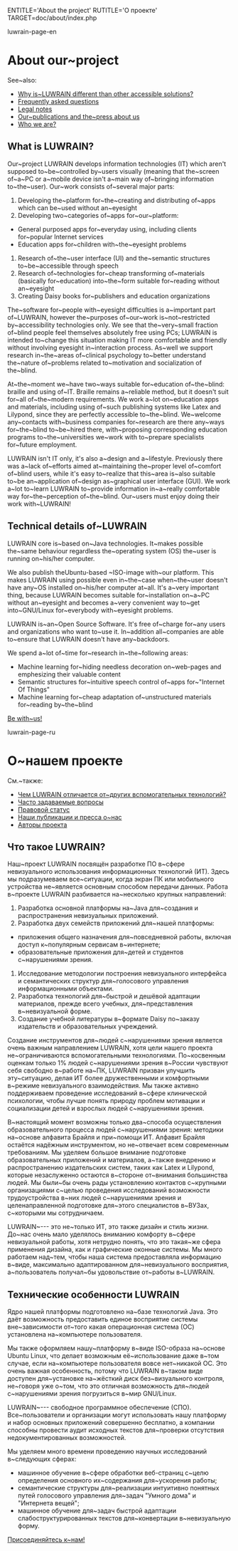 
ENTITLE='About the project'
RUTITLE='О проекте'
TARGET=doc/about/index.php

luwrain-page-en

# About our~project

See~also:

* [Why is~LUWRAIN different than other accessible solutions?](local:/doc/difference/ )
* [Frequently asked questions](local:/doc/faq/)
* [Legal notes](local:/doc/legal/)
* [Our~publications and the~press about us](local:/community/publications/)
* [Who we are?](local:/doc/authors/)

## What is LUWRAIN?

Our~project LUWRAIN develops information technologies (IT) which aren't supposed to~be~controlled by~users visually
(meaning that the~screen of~a~PC or a~mobile device isn't a~main way of~bringing information to~the~user).
Our~work consists of~several major parts:

1. Developing the~platform for~the~creating and distributing of~apps which can be~used without an~eyesight
1. Developing two~categories of~apps for~our~platform:
 * General purposed apps for~everyday using, including clients for~popular Internet services
  * Education apps for~children with~the~eyesight problems
1. Research of~the~user interface (UI) and the~semantic structures to~be~accessible through speech
1. Research of~technologies for~cheap transforming of~materials (basically for~education) into~the~form suitable for~reading without an~eyesight
1. Creating Daisy books for~publishers and education organizations

The~software for~people with~eyesight difficulties is a~important part of~LUWRAIN,
however the~purposes of~our~work is~not~restricted by~accessibility technologies only.
We see that the~very~small fraction of~blind people feel themselves absolutely free using PCs;
LUWRAIN is intended to~change this situation making IT more comfortable and friendly without involving eyesight in~interaction process.
As~well we support research in~the~areas  of~clinical psychology
to~better understand the~nature of~problems related to~motivation and socialization of the~blind.

At~the~moment we~have two~ways suitable for~education of~the~blind: braille and using of~IT.
Braille remains a~reliable method, but it doesn't suit for~all of~the~modern requirements.
We work a~lot on~education apps and materials,
including using of~such publishing systems like Latex and Lilypond, since they are perfectly accessible to~the~blind.
We~welcome any~contacts with~business companies for~research are there any~ways for~the~blind to~be~hired there,
with~proposing corresponding education programs to~the~universities we~work with to~prepare specialists for~future employment.

LUWRAIN isn't IT only, it's also a~design and a~lifestyle.
Previously there was a~lack of~efforts aimed at~maintaining the~proper level of~comfort of~blind users,
while it's easy to~realize that this~area
is~also   suitable to~be an~application of~design as~graphical user interface (GUI).
We work a~lot  to~learn LUWRAIN to~provide information
in~a~really comfortable way for~the~perception of~the~blind.
Our~users must enjoy doing their work with~LUWRAIN!

## Technical details of~LUWRAIN

LUWRAIN core is~based on~Java technologies.
It~makes possible the~same  behaviour  regardless the~operating system (OS) the~user is running on~his/her computer.

We also publish theUbuntu-based ~ISO-image with~our platform.
This makes LUWRAIN using possible even in~the~case when~the~user doesn't have any~OS installed on~his/her computer at~all.
It's a~very important thing, because LUWRAIN becomes suitable for~installation on~a~PC without an~eyesight
and becomes a~very convenient way to~get into~GNU/Linux  for~everybody with~eyesight problems.

LUWRAIN is~an~Open Source Software.
It's free of~charge for~any users and organizations who want to~use it.
In~addition all~companies are able to~ensure that LUWRAIN doesn't have any~backdoors.

We spend a~lot of~time for~research in~the~following areas:

* Machine learning for~hiding needless decoration on~web-pages and emphesizing their valuable content
* Semantic structures for~intuitive speech control of~apps for~"Internet Of Things"
* Machine learning for~cheap adaptation of~unstructured materials for~reading by~the~blind

[Be with~us!](local:/community/)

luwrain-page-ru

# О~нашем проекте

См.~также:

* [Чем LUWRAIN отличается от~других вспомогательных технологий?](local:/doc/difference/ )
* [Часто задаваемые вопросы](local:/doc/faq/)
* [Правовой статус](local:/doc/legal/)
* [Наши публикации и пресса о~нас](local:/community/publications/)
* [Авторы проекта](local:/doc/authors/)

## Что такое LUWRAIN?

Наш~проект LUWRAIN  посвящён разработке ПО в~сфере  невизуального использования информационных технологий (ИТ).
Здесь мы подразумеваем все~ситуации, когда экран ПК или мобильного устройства  не~является основным способом передачи данных.
Работа в~проекте LUWRAIN разбивается на~несколько крупных направлений:

1. Разработка основной платформы на~Java для~создания и распространения невизуальных приложений.
1. Разработка двух семейств приложений для~нашей платформы:
 * приложения общего назначения для~повседневной работы, включая доступ к~популярным сервисам в~интернете;
  * образовательные приложения для~детей и студентов с~нарушениями зрения.
1. Исследование методологии построения невизуального интерфейса и семантических структур для~голосового управления информационными объектами.
1. Разработка технологий для~быстрой и дешёвой адаптации материалов, прежде всего учебных,  для~представления в~невизуальной форме.
1. Создание учебной литературы в~формате Daisy по~заказу издательств и образовательных учреждений.

Создание инструментов для~людей с~нарушениями зрения является очень важным направлением LUWRAIN,
хотя цели нашего проекта не~ограничиваются вспомогательными  технологиями.
По~косвенным оценкам только 1%  людей с~нарушениями зрения в~России чувствуют себя свободно в~работе на~ПК,
LUWRAIN призван улучшить эту~ситуацию, делая ИТ более дружественными и комфортными в~режиме невизуального взаимодействия.
Мы также активно поддерживаем проведение исследований в~сфере клинической психологии,
чтобы лучше понять природу проблем мотивации и социализации  детей и взрослых людей с~нарушениями зрения.

В~настоящий момент возможны только два~способа осуществления образовательного процесса людей с~нарушениями зрения: методики на~основе алфавита Брайля и при~помощи ИТ.
Алфавит Брайля остаётся надёжным инструментом, но не~отвечает всем современным требованиям.
Мы уделяем большое внимание подготовке образовательных приложений и материалов, а~также
внедрению и распространению издательских систем, таких как Latex и Lilypond,
которые незаслуженно остаются в~стороне от~внимания большинства людей.
Мы были~бы очень рады установлению контактов с~крупными  организациями
с~целью проведения исследований возможности трудоустройства в~них людей с~нарушениями зрения
и целенаправленной подготовке для~этого  специалистов в~ВУЗах, с~которыми мы сотрудничаем.

LUWRAIN~--- это не~только ИТ, это также дизайн и стиль жизни.
До~нас очень мало уделялось вниманию комфорту в~сфере невизуальной работы,
хотя нетрудно понять, что это такая~же сфера применения дизайна, как и графические оконные  системы.
Мы много работаем над~тем, чтобы наша система предоставляла информацию в~виде,
максимально адаптированном для~невизуального восприятия,
а~пользователь получал~бы удовольствие от~работы в~LUWRAIN.

## Технические особенности LUWRAIN

Ядро нашей платформы подготовлено на~базе технологий Java.
Это даёт возможность предоставить единое восприятие системы вне~зависимости от~того какая операционная система (ОС) установлена на~компьютере пользователя.

Мы также оформляем нашу~платформу в~виде ISO-образа на~основе Ubuntu Linux,
что делает возможным её~использование даже в~том случае, если на~компьютере пользователя вовсе нет~никакой ОС.
Это очень важная особенность, потому что LUWRAIN в~таком виде доступен для~установке на~жёсткий диск без~визуального контроля,
не~говоря уже о~том, что это отличная возможность для~людей с~нарушениями зрения погрузиться в~мир GNU/Linux.

LUWRAIN~--- свободное программное обеспечение (СПО).
Все~пользователи и организации могут использовать нашу платформу и набор основных приложений совершенно бесплатно,
а компании способны провести аудит исходных текстов для~проверки отсутствия недокументированных возможностей.

Мы уделяем много времени проведению научных исследований в~следующих сферах:

* машинное обучение в~сфере обработки веб-страниц с~целю определения основного их~содержания для~ускорения работы;
*  семантические структуры для~реализации интуитивно понятных путей голосового управления для~задач "Умного дома" и "Интернета вещей";
* машинное обучение для~задач быстрой адаптации слабоструктурированных текстов для~конвертации в~невизуальную форму.

[Присоединяйтесь к~нам!](local:/community/)
